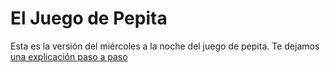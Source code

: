 
# El Juego de Pepita

Esta es la versión del miércoles a la noche del juego de pepita. Te dejamos [una explicación paso a paso](https://github.com/pdep-utn/enunciados-miercoles-noche/blob/master/pages/clases/elJuegoDePepita.md)

